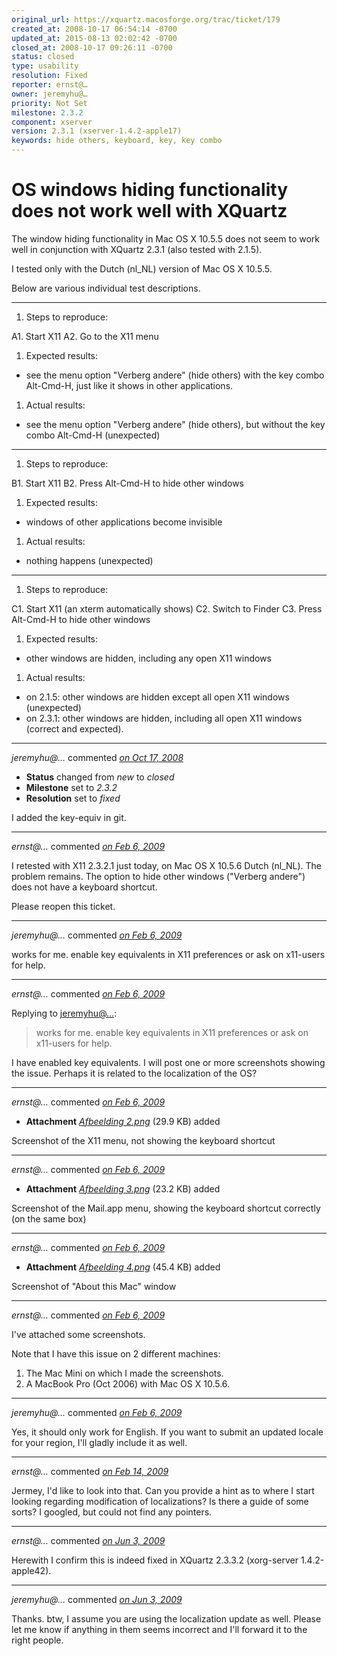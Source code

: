 ```yaml
---
original_url: https://xquartz.macosforge.org/trac/ticket/179
created_at: 2008-10-17 06:54:14 -0700
updated_at: 2015-08-13 02:02:42 -0700
closed_at: 2008-10-17 09:26:11 -0700
status: closed
type: usability
resolution: Fixed
reporter: ernst@…
owner: jeremyhu@…
priority: Not Set
milestone: 2.3.2
component: xserver
version: 2.3.1 (xserver-1.4.2-apple17)
keywords: hide others, keyboard, key, key combo
---
```


OS windows hiding functionality does not work well with XQuartz
===============================================================


The window hiding functionality in Mac OS X 10.5.5 does not seem to work well in conjunction with XQuartz 2.3.1 (also tested with 2.1.5).

I tested only with the Dutch (nl\_NL) version of Mac OS X 10.5.5.

Below are various individual test descriptions.

-   - - -

1.  Steps to reproduce:

A1. Start X11
A2. Go to the X11 menu

1.  Expected results:

-   see the menu option "Verberg andere" (hide others) with the key combo Alt-Cmd-H, just like it shows in other applications.

1.  Actual results:

-   see the menu option "Verberg andere" (hide others), but without the key combo Alt-Cmd-H (unexpected)

<!-- -->

-   - - -

1.  Steps to reproduce:

B1. Start X11
B2. Press Alt-Cmd-H to hide other windows

1.  Expected results:

-   windows of other applications become invisible

1.  Actual results:

-   nothing happens (unexpected)

<!-- -->

-   - - -

1.  Steps to reproduce:

C1. Start X11 (an xterm automatically shows)
C2. Switch to Finder
C3. Press Alt-Cmd-H to hide other windows

1.  Expected results:

-   other windows are hidden, including any open X11 windows

1.  Actual results:

-   on 2.1.5: other windows are hidden except all open X11 windows (unexpected)
-   on 2.3.1: other windows are hidden, including all open X11 windows (correct and expected).



---

*jeremyhu@…* commented *[on Oct 17, 2008](https://xquartz.macosforge.org/trac/ticket/179#comment:1 "October 17, 2008 at 9:26 AM PDT")*

-   **Status** changed from *new* to *closed*
-   **Milestone** set to *2.3.2*
-   **Resolution** set to *fixed*

I added the key-equiv in git.



---

*ernst@…* commented *[on Feb 6, 2009](https://xquartz.macosforge.org/trac/ticket/179#comment:2 "February 6, 2009 at 12:03 AM PST")*

I retested with X11 2.3.2.1 just today, on Mac OS X 10.5.6 Dutch (nl\_NL). The problem remains. The option to hide other windows ("Verberg andere") does not have a keyboard shortcut.

Please reopen this ticket.



---

*jeremyhu@…* commented *[on Feb 6, 2009](https://xquartz.macosforge.org/trac/ticket/179#comment:3 "February 6, 2009 at 12:27 AM PST")*

works for me. enable key equivalents in X11 preferences or ask on x11-users for help.



---

*ernst@…* commented *[on Feb 6, 2009](https://xquartz.macosforge.org/trac/ticket/179#comment:4 "February 6, 2009 at 12:33 AM PST")*

Replying to [jeremyhu@…](https://xquartz.macosforge.org/trac/ticket/179#comment:3):

> works for me. enable key equivalents in X11 preferences or ask on x11-users for help.

I have enabled key equivalents. I will post one or more screenshots showing the issue. Perhaps it is related to the localization of the OS?



---

*ernst@…* commented *[on Feb 6, 2009](https://xquartz.macosforge.org/trac/attachment/ticket/179/Afbeelding%202.png "February 6, 2009 at 12:35 AM PST")*

-   **Attachment** *[Afbeelding 2.png](../attachment/ticket/179/Afbeelding%202.png)* (29.9 KB) added

Screenshot of the X11 menu, not showing the keyboard shortcut



---

*ernst@…* commented *[on Feb 6, 2009](https://xquartz.macosforge.org/trac/attachment/ticket/179/Afbeelding%203.png "February 6, 2009 at 12:36 AM PST")*

-   **Attachment** *[Afbeelding 3.png](../attachment/ticket/179/Afbeelding%203.png)* (23.2 KB) added

Screenshot of the Mail.app menu, showing the keyboard shortcut correctly (on the same box)



---

*ernst@…* commented *[on Feb 6, 2009](https://xquartz.macosforge.org/trac/attachment/ticket/179/Afbeelding%204.png "February 6, 2009 at 12:36 AM PST")*

-   **Attachment** *[Afbeelding 4.png](../attachment/ticket/179/Afbeelding%204.png)* (45.4 KB) added

Screenshot of "About this Mac" window



---

*ernst@…* commented *[on Feb 6, 2009](https://xquartz.macosforge.org/trac/ticket/179#comment:5 "February 6, 2009 at 12:38 AM PST")*

I've attached some screenshots.

Note that I have this issue on 2 different machines:

1.  The Mac Mini on which I made the screenshots.
2.  A MacBook Pro (Oct 2006) with Mac OS X 10.5.6.



---

*jeremyhu@…* commented *[on Feb 6, 2009](https://xquartz.macosforge.org/trac/ticket/179#comment:6 "February 6, 2009 at 9:39 AM PST")*

Yes, it should only work for English. If you want to submit an updated locale for your region, I'll gladly include it as well.



---

*ernst@…* commented *[on Feb 14, 2009](https://xquartz.macosforge.org/trac/ticket/179#comment:7 "February 14, 2009 at 1:43 PM PST")*

Jermey, I'd like to look into that. Can you provide a hint as to where I start looking regarding modification of localizations? Is there a guide of some sorts? I googled, but could not find any pointers.



---

*ernst@…* commented *[on Jun 3, 2009](https://xquartz.macosforge.org/trac/ticket/179#comment:8 "June 3, 2009 at 3:43 AM PDT")*

Herewith I confirm this is indeed fixed in XQuartz 2.3.3.2 (xorg-server 1.4.2-apple42).



---

*jeremyhu@…* commented *[on Jun 3, 2009](https://xquartz.macosforge.org/trac/ticket/179#comment:9 "June 3, 2009 at 10:46 AM PDT")*

Thanks. btw, I assume you are using the localization update as well. Please let me know if anything in them seems incorrect and I'll forward it to the right people.




